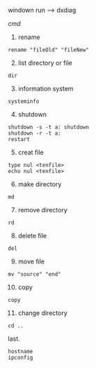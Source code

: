 windown run --> dxdiag

*cmd*

1. rename 
```
rename "fileOld" "fileNew"
```
2. list directory or file
```
dir
```
3. information system
```
systeminfo
```
4. shutdown
```
shutdown -s -t a: shutdown
shutdown -r -t a:
restart
```
5. creat file 
```
type nul <tenfile>
echo nul <tenfile>
```
6. make directory
```
md
```
7. remove directory
```
rd
```
8. delete file
```
del
```
9. move file
```
mv "source" "end"
```
10. copy
```
copy
```
11. change directory
```
cd ..
```
last.
```
hostname
ipconfig
```